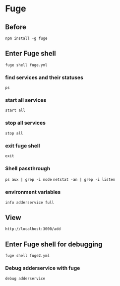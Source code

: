 # Fuge

## Before
`npm install -g fuge`

## Enter Fuge shell
`fuge shell fuge.yml`

### find services and their statuses
`ps`

### start all services
`start all`

### stop all services
`stop all`

### exit fuge shell
`exit`

### Shell passthrough
`ps aux | grep -i node`
`netstat -an | grep -i listen`

### environment variables
`info adderservice full`

## View
`http://localhost:3000/add`

## Enter Fuge shell for debugging
`fuge shell fuge2.yml`

### Debug adderservice with fuge
`debug adderservice`
